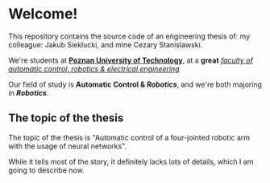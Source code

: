 # Welcome!
This repository contains the source code of an engineering thesis of:
my colleague: Jakub Sieklucki,
and mine Cezary Stanislawski.

We're students at [**Poznan University of Technology**](https://put.poznan.pl/en?q=), at a **great** [*faculty of automatic control, robotics & electrical engineering*](https://goo.gl/maps/L2rSoj7zUiYd6xue9)

Our field of study is **Automatic Control & _Robotics_**, and we're both majoring in **_Robotics_**.

## The topic of the thesis
The topic of the thesis is "Automatic control of a four-jointed robotic arm with the usage of neural networks". 

While it tells most of the story, it definitely lacks lots of details, which I am going to describe now.